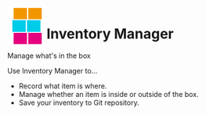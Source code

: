 <img alt="Inventory Manager" src="https://github.com/sosuisen/inventory-manager/blob/main/assets/inventory_manager_icon-128x128.png" width=80 height=80 align="left"> 

# Inventory Manager

Manage what's in the box

Use Inventory Manager to...
- Record what item is where.
- Manage whether an item is inside or outside of the box.
- Save your inventory to Git repository.